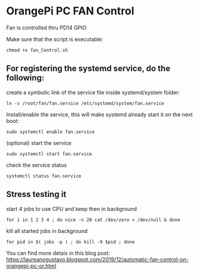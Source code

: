 
# OrangePi PC FAN Control

Fan is controlled thru PD14 GPIO

Make sure that the script is executable:

```
chmod +x fan_Control.sh
```

## For registering the systemd service, do the following:

create a symbolic link of the service file inside systemd/system folder:
```
ln -s /root/fan/fan.service /etc/systemd/system/fan.service
```


Install/enable the service, this will make systemd already start it on the next boot:
```
sudo systemctl enable fan.service
```


(optional) start the service
```
sudo systemctl start fan.service
```


check the service status
```
systemctl status fan.service
```


## Stress testing it

start 4 jobs to use CPU and keep then in background
```
for i in 1 2 3 4 ; do nice -n 20 cat /dev/zero > /dev/null & done 
```


kill all started jobs in background
```
for pid in $( jobs -p ) ; do kill -9 $pid ; done
```



You can find more detais in this blog post:
https://laureanogustavo.blogspot.com/2019/12/automatic-fan-control-on-orangepi-pc-or.html
